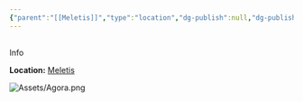 ```yaml
---
{"parent":"[[Meletis]]","type":"location","dg-publish":null,"dg-publish-dm":true,"permalink":"/diario/lugares/agora/","dgPassFrontmatter":true}
---
```


<p><span><div data-callout-metadata="" data-callout-fold="" data-callout="info" class="callout node-insert-event"><div class="callout-title" dir="auto"><div class="callout-icon"><svg width="16" height="16"></svg></div><div class="callout-title-inner">Info</div></div><div class="callout-content">
<p dir="auto"><strong>Location:</strong> <a data-tooltip-position="top" aria-label="Diario/Lugares/Meletis.md" data-href="Diario/Lugares/Meletis.md" href="Diario/Lugares/Meletis.md" class="internal-link" target="_blank" rel="noopener nofollow">Meletis</a></p>
</div></div></span></p><p><span><span alt="Assets/Agora.png" src="Assets/Agora.png" class="internal-embed media-embed image-embed is-loaded"><img alt="Assets/Agora.png" src="app://32b9fc4060d152bf8d5b054f6fc154e51317/G:/Mi%20unidad/Vault/Assets/Agora.png?1759169773727"></span></span></p>
